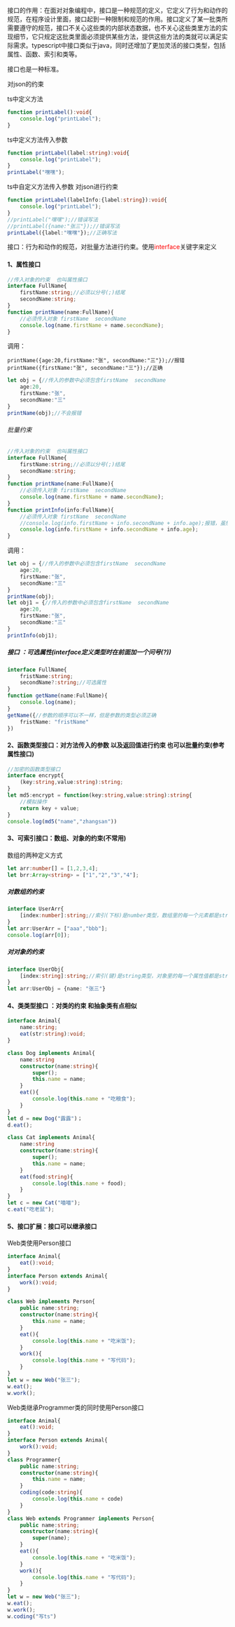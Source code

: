 接口的作用：在面对对象编程中，接口是一种规范的定义，它定义了行为和动作的规范，在程序设计里面，接口起到一种限制和规范的作用。接口定义了某一批类所需要遵守的规范，接口不关心这些类的内部状态数据，也不关心这些类里方法的实现细节，它只规定这批类里面必须提供某些方法，提供这些方法的类就可以满足实际需求。typescript中接口类似于java，同时还增加了更加灵活的接口类型，包括属性、函数、索引和类等。

接口也是一种标准。

对json的约束

ts中定义方法

```ts
function printLabel():void{
	console.log("printLabel");
}
```

ts中定义方法传入参数

```ts
function printLabel(label:string):void{
	console.log("printLabel");
}
printLabel("嘿嘿");
```

ts中自定义方法传入参数 对json进行约束

```ts
function printLabel(labelInfo:{label:string}):void{
	console.log("printLabel");
}
//printLabel("嘿嘿");//错误写法
//printLabel({name:"张三"});//错误写法
printLabel({label:"嘿嘿"});//正确写法
```
接口：行为和动作的规范，对批量方法进行约束。使用<font color="red">interface</font>关键字来定义
#### 1、属性接口
```ts
//传入对象的约束  也叫属性接口
interface FullName{
    firstName:string;//必须以分号(;)结尾
    secondName:string;
}
function printName(name:FullName){
    //必须传入对象 firstName  secondName
    console.log(name.firstName + name.secondName);
}
```

调用：

```tsx
printName({age:20,firstName:"张", secondName:"三"});//报错
printName({firstName:"张", secondName:"三"});//正确
```

```ts
let obj = {//传入的参数中必须包含firstName  secondName
	age:20,
	firstName:"张",
	secondName:"三"
}
printName(obj);//不会报错
```

###### 批量约束

```ts
//传入对象的约束  也叫属性接口
interface FullName{
    firstName:string;//必须以分号(;)结尾
    secondName:string;
}
function printName(name:FullName){
    //必须传入对象 firstName  secondName
    console.log(name.firstName + name.secondName);
}
function printInfo(info:FullName){
    //必须传入对象 firstName  secondName
    //console.log(info.firstName + info.secondName + info.age);报错，虽然传入了age，但是interface中并没有对age进行约束，故报错。
    console.log(info.firstName + info.secondName + info.age);
}
```

调用：

```ts
let obj = {//传入的参数中必须包含firstName  secondName
	age:20,
	firstName:"张",
	secondName:"三"
}
printName(obj);
let obj1 = {//传入的参数中必须包含firstName  secondName
	age:20,
	firstName:"张",
	secondName:"三"
}
printInfo(obj1);
```

##### 接口 ：可选属性(interface定义类型时在前面加一个问号(?))

```ts
interface FullName{
	fristName:string;
	secondName?:string;//可选属性
}
function getName(name:FullName){
	console.log(name);
}
getName({//参数的顺序可以不一样，但是参数的类型必须正确
    fristName: "fristName"
})
```




#### 2、函数类型接口：对方法传入的参数  以及返回值进行约束 也可以批量约束(参考属性接口)
```ts
//加密的函数类型接口
interface encrypt{
    (key:string,value:string):string;
}
let md5:encrypt = function(key:string,value:string):string{
    //模拟操作
    return key + value;
}
console.log(md5("name","zhangsan"))
```

#### 3、可索引接口：数组、对象的约束(不常用)

数组的两种定义方式

```ts
let arr:number[] = [1,2,3,4];
let brr:Array<string> = ["1","2","3","4"];
```

##### 对数组的约束

```ts
interface UserArr{
    [index:number]:string;//索引(下标)是number类型，数组里的每一个元素都是string类型
}
let arr:UserArr = ["aaa","bbb"];
console.log(arr[0]);
```

##### 对对象的约束

```ts
interface UserObj{
    [index:string]:string;//索引(键)是string类型，对象里的每一个属性值都是string类型
}
let arr:UserObj = {name: "张三"}
```



#### 4、类类型接口 ：对类的约束  和抽象类有点相似

```ts
interface Animal{
    name:string;
    eat(str:string):void;
}

class Dog implements Animal{
    name:string
    constructor(name:string){
        super();
        this.name = name;
    }
    eat(){
        console.log(this.name + "吃粮食");
    }
}
let d = new Dog("露露")；
d.eat();

class Cat implements Animal{
    name:string
    constructor(name:string){
        super();
        this.name = name;
    }
    eat(food:string){
        console.log(this.name + food);
    }
}
let c = new Cat("喵喵");
c.eat("吃老鼠");
```

#### 5、接口扩展：接口可以继承接口

Web类使用Person接口

```ts
interface Animal{
    eat():void;
}
interface Person extends Animal{
    work():void;
}

class Web implements Person{
    public name:string;
    constructor(name:string){
        this.name = name;
    }
    eat(){
        console.log(this.name + "吃米饭");
    }
    work(){
        console.log(this.name + "写代码");
    }
}
let w = new Web("张三");
w.eat();
w.work();

```

Web类继承Programmer类的同时使用Person接口

```ts
interface Animal{
    eat():void;
}
interface Person extends Animal{
    work():void;
}
class Programmer{
   	public name:string;
    constructor(name:string){
        this.name = name;
    }
    coding(code:string){
        console.log(this.name + code)
    }
}
class Web extends Programmer implements Person{
    public name:string;
    constructor(name:string){
        super(name);
    }
    eat(){
        console.log(this.name + "吃米饭");
    }
    work(){
        console.log(this.name + "写代码");
    }
}
let w = new Web("张三");
w.eat();
w.work();
w.coding("写ts")
```

